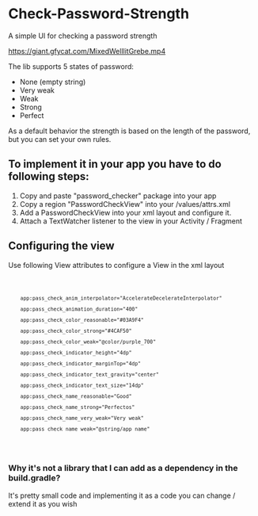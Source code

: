 # Check-Password-Strength
A simple UI for checking a password strength

https://giant.gfycat.com/MixedWelllitGrebe.mp4

The lib supports 5 states of password:
- None (empty string)
- Very weak
- Weak 
- Strong
- Perfect


As a default behavior the strength is based on the length of the password, but you can set your own rules.

## To implement it in your app you have to do following steps:
1. Copy and paste "password_checker" package into your app
2. Copy a region "PasswordCheckView" into your /values/attrs.xml
3. Add a PasswordCheckView into your xml layout and configure it.
4. Attach a TextWatcher listener to the view in your Activity / Fragment


## Configuring the view
Use following View attributes to configure a View in the xml layout

<code> 
        
        app:pass_check_anim_interpolator="AccelerateDecelerateInterpolator"
        
        app:pass_check_animation_duration="400"
        
        app:pass_check_color_reasonable="#03A9F4"
        
        app:pass_check_color_strong="#4CAF50"
        
        app:pass_check_color_weak="@color/purple_700"
        
        app:pass_check_indicator_height="4dp"
        
        app:pass_check_indicator_marginTop="4dp"
        
        app:pass_check_indicator_text_gravity="center"
        
        app:pass_check_indicator_text_size="14dp"
        
        app:pass_check_name_reasonable="Good"
        
        app:pass_check_name_strong="Perfectos"
        
        app:pass_check_name_very_weak="Very weak"
        
        app:pass_check_name_weak="@string/app_name"
  </code>
  
  ### Why it's not a library that I can add as a dependency in the build.gradle?
  It's pretty small code and implementing it as a code you can change / extend it as you wish
